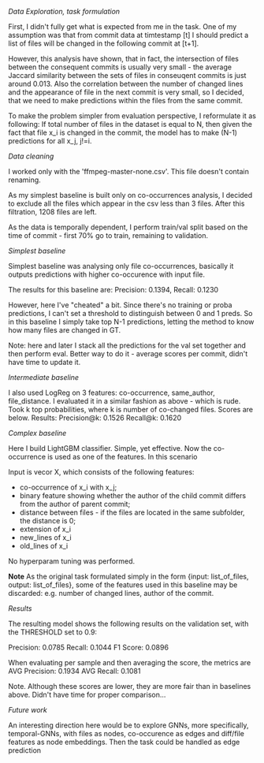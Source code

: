 *Data Exploration, task formulation*

First, I didn't fully get what is expected from me in the task. One of my assumption was that from commit data at timtestamp [t] I should predict a list of files will be changed in the following commit at [t+1].

However, this analysis have shown, that in fact, the intersection of files between the consequent commits is usually very small - the average Jaccard similarity between the sets of files in conseuqent commits is just around 0.013. Also the correlation between the number of changed lines and the appearance of file in the next commit is very small, so I decided, that we need to make predictions within the files from the same commit.

To make the problem simpler from evaluation perspective, I reformulate it as following:
If total number of files in the dataset is equal to N, then given the fact that file x_i is changed in the commit, the model has to make (N-1) predictions for all x_j, j!=i.

*Data cleaning*

I worked only with  the 'ffmpeg-master-none.csv'. This file doesn't contain renaming.

As my simplest baseline is built only on co-occurrences analysis, I decided to exclude all the files which appear in the csv less than 3 files. After this filtration, 1208 files are left.

As the data is temporally dependent, I perform train/val split based on the time of commit - first 70% go to train, remaining to validation.

*Simplest baseline*

Simplest baseline was analysing only file co-occurrences, basically it outputs predictions with higher co-occurence with input file.

The results for this baseline are:
Precision: 0.1394, Recall: 0.1230

However, here I've "cheated" a bit. Since there's no training or proba predictions, I can't set a threshold to distinguish between 0 and 1 preds. So in this baseline I simply take top N-1 predictions, letting the method to know how many files are changed in GT.

Note: here and later I stack all the predictions for the val set together and then perform eval. Better way to do it - average scores per commit, didn't have time to update it.

*Intermediate baseline*

I also used LogReg on 3 features: co-occurrence, same_author, file_distance. I evaluated it in a similar fashion as above - which is rude. Took k top probabilities, where k is number of co-changed files. Scores are below.
Results:
Precision@k: 0.1526
Recall@k: 0.1620

*Complex baseline*

Here I build LightGBM classifier. Simple, yet effective. Now the co-occurrence is used as one of the features.
In this scenario

Input is vecor X, which consists of the following features:
- co-occurrence of x_i with x_j;
- binary feature showing whether the author of the child commit differs from the author of parent commit;
- distance between files - if the files are located in the same subfolder, the distance is 0;
- extension of x_i
- new_lines of x_i
- old_lines of x_i

No hyperparam tuning was performed.

**Note**
As the original task formulated simply in the form {input: list_of_files, output: list_of_files}, some of the features used in this baseline may be discarded: e.g. number of changed lines, author of the commit.

*Results*

The resulting model shows the following results on the validation set, with the THRESHOLD set to 0.9:

Precision: 0.0785
Recall: 0.1044
F1 Score: 0.0896

When evaluating per sample and then averaging the score, the metrics are
AVG Precision: 0.1934
AVG Recall: 0.1081

Note. Although these scores are lower, they are more fair than in baselines above. Didn't have time for proper comparison...


*Future work*

An interesting direction here would be to explore GNNs, more specifically, temporal-GNNs, with files as nodes, co-occurence as edges and diff/file features as node embeddings. Then the task could be handled as edge prediction
